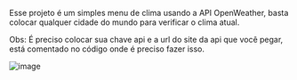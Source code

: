 Esse projeto é um simples menu de clima usando a API OpenWeather, basta colocar qualquer cidade do mundo para verificar o clima atual.

Obs: É preciso colocar sua chave api e a url do site da api que você pegar, está comentado no código onde é preciso fazer isso.


![image](https://github.com/bernardo-dmartins/Weathermenu/assets/122489427/9c7cca91-24de-4a2e-9c96-86e53f6f0379)

